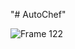 "# AutoChef" 


![Frame 122](https://github.com/user-attachments/assets/1c6735e9-3b96-4bf3-ad3c-8c86c2f1b439)

